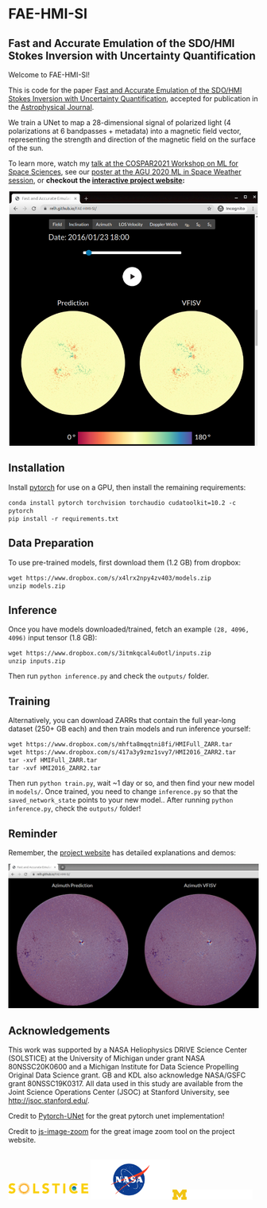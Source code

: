 # FAE-HMI-SI
## Fast and Accurate Emulation of the SDO/HMI Stokes Inversion with Uncertainty Quantification

Welcome to FAE-HMI-SI! 

This is code for the paper [Fast and Accurate Emulation of the SDO/HMI Stokes Inversion with Uncertainty Quantification](https://arxiv.org/abs/2103.17273), 
accepted for publication in the [Astrophysical Journal](https://iopscience.iop.org/journal/0004-637X).

We train a UNet to map a 28-dimensional signal of polarized light (4 polarizations at 6 bandpasses + metadata) into a magnetic field vector,
representing the strength and direction of the magnetic field on the surface of the sun.

To learn more, watch my [talk at the COSPAR2021 Workshop on ML for Space Sciences](https://www.youtube.com/watch?v=cEKR05TyDjg&list=PLJ6DM-dKMZKe1espIcO89lfO0ABtIaLMG&index=14),
see our [poster at the AGU 2020 ML in Space Weather session](https://agu.confex.com/agu/fm20/meetingapp.cgi/Paper/684287), 
or **checkout the [interactive project website](https://relh.github.io/FAE-HMI-SI/):**

<p align="center">
<img src="./website/assets/website_screengrab_2.png" alt="project website screengrab" width="500"/>
</p>

## Installation 

Install [pytorch](pytorch.org) for use on a GPU, then install the remaining requirements:

```
conda install pytorch torchvision torchaudio cudatoolkit=10.2 -c pytorch
pip install -r requirements.txt
```

## Data Preparation 

To use pre-trained models, first download them (1.2 GB) from dropbox:

```
wget https://www.dropbox.com/s/x4lrx2npy4zv403/models.zip
unzip models.zip
```

## Inference

Once you have models downloaded/trained, fetch an example `(28, 4096, 4096)` input tensor (1.8 GB):

```
wget https://www.dropbox.com/s/3itmkqcal4u0otl/inputs.zip
unzip inputs.zip
```

Then run `python inference.py` and check the `outputs/` folder.

## Training

Alternatively, you can download ZARRs that contain the full year-long dataset (250+ GB each) and then train models and run inference yourself:

```
wget https://www.dropbox.com/s/mhfta8mqqtni8fi/HMIFull_ZARR.tar
wget https://www.dropbox.com/s/417a3y9zmz1svy7/HMI2016_ZARR2.tar
tar -xvf HMIFull_ZARR.tar
tar -xvf HMI2016_ZARR2.tar
```

Then run `python train.py`, wait ~1 day or so, and then find your new model in `models/`.
Once trained, you need to change `inference.py` so that the `saved_network_state` points to your new model..
After running `python inference.py`, check the `outputs/` folder!

## Reminder 

Remember, the [project website](https://relh.github.io/FAE-HMI-SI/) has detailed explanations and demos:

<p align="center">
<img src="./website/assets/website_screengrab.png" alt="reminder project website screengrab" width="600"/>
</p>

## Acknowledgements

This work was supported by a NASA Heliophysics DRIVE Science Center (SOLSTICE) at the University of Michigan under grant NASA 80NSSC20K0600 and a Michigan Institute for Data Science Propelling Original Data Science grant.  GB and KDL also acknowledge NASA/GSFC grant 80NSSC19K0317.  All data used in this study are available from the Joint Science Operations Center (JSOC) at Stanford University, see http://jsoc.stanford.edu/.

Credit to [Pytorch-UNet](https://github.com/milesial/Pytorch-UNet) for the great pytorch unet implementation!

Credit to [js-image-zoom](https://github.com/malaman/js-image-zoom) for the great image zoom tool on the project website.

<br><img src='./website/assets/solstice.png' width="32%">
<img src='./website/assets/nasa-logo-web-rgb.png' width="32%">
<img src='./website/assets/MIDASsignature-acronym-white.png' width="32%">
